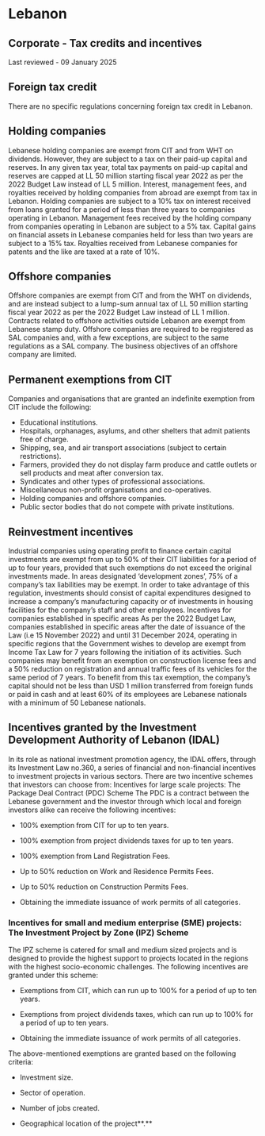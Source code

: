 # Lebanon
## Corporate - Tax credits and incentives
Last reviewed - 09 January 2025
## Foreign tax credit
There are no specific regulations concerning foreign tax credit in Lebanon.
## Holding companies
Lebanese holding companies are exempt from CIT and from WHT on dividends. However, they are subject to a tax on their paid-up capital and reserves. In any given tax year, total tax payments on paid-up capital and reserves are capped at LL 50 million starting fiscal year 2022 as per the 2022 Budget Law instead of LL 5 million.
Interest, management fees, and royalties received by holding companies from abroad are exempt from tax in Lebanon.
Holding companies are subject to a 10% tax on interest received from loans granted for a period of less than three years to companies operating in Lebanon. Management fees received by the holding company from companies operating in Lebanon are subject to a 5% tax. Capital gains on financial assets in Lebanese companies held for less than two years are subject to a 15% tax. Royalties received from Lebanese companies for patents and the like are taxed at a rate of 10%.
## Offshore companies
Offshore companies are exempt from CIT and from the WHT on dividends, and are instead subject to a lump-sum annual tax of LL 50 million starting fiscal year 2022 as per the 2022 Budget Law instead of LL 1 million. Contracts related to offshore activities outside Lebanon are exempt from Lebanese stamp duty.
Offshore companies are required to be registered as SAL companies and, with a few exceptions, are subject to the same regulations as a SAL company. The business objectives of an offshore company are limited.
## Permanent exemptions from CIT
Companies and organisations that are granted an indefinite exemption from CIT include the following:
  * Educational institutions.
  * Hospitals, orphanages, asylums, and other shelters that admit patients free of charge.
  * Shipping, sea, and air transport associations (subject to certain restrictions).
  * Farmers, provided they do not display farm produce and cattle outlets or sell products and meat after conversion tax.
  * Syndicates and other types of professional associations.
  * Miscellaneous non-profit organisations and co-operatives.
  * Holding companies and offshore companies.
  * Public sector bodies that do not compete with private institutions.


## Reinvestment incentives
Industrial companies using operating profit to finance certain capital investments are exempt from up to 50% of their CIT liabilities for a period of up to four years, provided that such exemptions do not exceed the original investments made. In areas designated ‘development zones’, 75% of a company’s tax liabilities may be exempt.
In order to take advantage of this regulation, investments should consist of capital expenditures designed to increase a company’s manufacturing capacity or of investments in housing facilities for the company’s staff and other employees.
Incentives for companies established in specific areas
As per the 2022 Budget Law, companies established in specific areas after the date of issuance of the Law (i.e 15 November 2022) and until 31 December 2024, operating in specific regions that the Government wishes to develop are exempt from Income Tax Law for 7 years following the initiation of its activities. Such companies may benefit from an exemption on construction license fees and a 50% reduction on registration and annual traffic fees of its vehicles for the same period of 7 years.
To benefit from this tax exemption, the company’s capital should not be less than USD 1 million transferred from foreign funds or paid in cash and at least 60% of its employees are Lebanese nationals with a minimum of 50 Lebanese nationals. 
## Incentives granted by the Investment Development Authority of Lebanon (IDAL)
In its role as national investment promotion agency, the IDAL offers, through its Investment Law no.360, a series of financial and non-financial incentives to investment projects in various sectors. There are two incentive schemes that investors can choose from:
Incentives for large scale projects: The Package Deal Contract (PDC) Scheme
The PDC is a contract between the Lebanese government and the investor through which local and foreign investors alike can receive the following incentives: 
  * 100% exemption from CIT for up to ten years.


  * 100% exemption from project dividends taxes for up to ten years.


  * 100% exemption from Land Registration Fees.


  * Up to 50% reduction on Work and Residence Permits Fees.


  * Up to 50% reduction on Construction Permits Fees.


  * Obtaining the immediate issuance of work permits of all categories.


### **Incentives for small and medium enterprise (SME) projects: The Investment Project by Zone (IPZ) Scheme**
The IPZ scheme is catered for small and medium sized projects and is designed to provide the highest support to projects located in the regions with the highest socio-economic challenges. The following incentives are granted under this scheme: 
  * Exemptions from CIT, which can run up to 100% for a period of up to ten years.


  * Exemptions from project dividends taxes, which can run up to 100% for a period of up to ten years.


  * Obtaining the immediate issuance of work permits of all categories.


The above-mentioned exemptions are granted based on the following criteria:
  * Investment size.


  * Sector of operation.


  * Number of jobs created.


  * Geographical location of the project**.**



